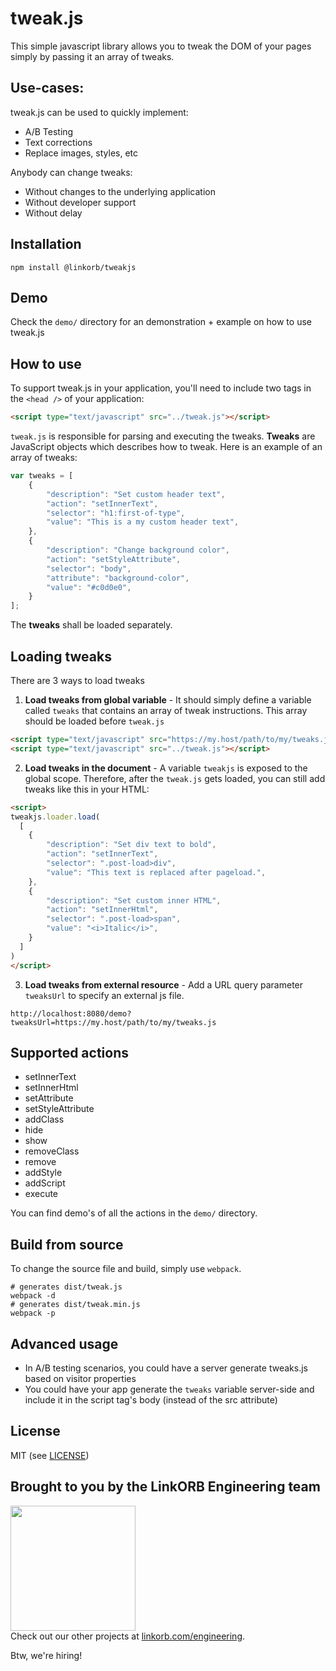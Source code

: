 tweak.js
========

This simple javascript library allows you to tweak the DOM of your pages simply by passing it an array of tweaks.

## Use-cases:

tweak.js can be used to quickly implement:

* A/B Testing
* Text corrections
* Replace images, styles, etc

Anybody can change tweaks:

* Without changes to the underlying application
* Without developer support
* Without delay

## Installation
```
npm install @linkorb/tweakjs
```

## Demo

Check the `demo/` directory for an demonstration + example on how to use tweak.js

## How to use

To support tweak.js in your application, you'll need to include two tags in the `<head />` of your application:

```html
<script type="text/javascript" src="../tweak.js"></script>
```
`tweak.js` is responsible for parsing and executing the tweaks. 
__Tweaks__ are JavaScript objects which describes how to tweak. Here is an example of an array of tweaks:
```js
var tweaks = [
    {
        "description": "Set custom header text",
        "action": "setInnerText",
        "selector": "h1:first-of-type",
        "value": "This is a my custom header text",
    },
    {
        "description": "Change background color",
        "action": "setStyleAttribute",
        "selector": "body",
        "attribute": "background-color",
        "value": "#c0d0e0",
    }
];
```
The __tweaks__ shall be loaded separately.

## Loading tweaks

There are 3 ways to load tweaks
1. __Load tweaks from global variable__ - It should simply define a variable called `tweaks` that contains an array of tweak instructions. This array should be loaded before `tweak.js`
```html
<script type="text/javascript" src="https://my.host/path/to/my/tweaks.js"></script>
<script type="text/javascript" src="../tweak.js"></script>
```
2. __Load tweaks in the document__ - A variable `tweakjs` is exposed to the global scope. Therefore, after the `tweak.js` gets loaded, you can still add tweaks like this in your HTML:
```html
<script>
tweakjs.loader.load(
  [
    {
        "description": "Set div text to bold",
        "action": "setInnerText",
        "selector": ".post-load>div",
        "value": "This text is replaced after pageload.",
    },
    {
        "description": "Set custom inner HTML",
        "action": "setInnerHtml",
        "selector": ".post-load>span",
        "value": "<i>Italic</i>",
    }
  ]
)
</script>
```
3. __Load tweaks from external resource__ - Add a URL query parameter `tweaksUrl` to specify an external js file.
```
http://localhost:8080/demo?tweaksUrl=https://my.host/path/to/my/tweaks.js
```

## Supported actions
* setInnerText
* setInnerHtml
* setAttribute
* setStyleAttribute
* addClass
* hide
* show
* removeClass
* remove
* addStyle
* addScript
* execute

You can find demo's of all the actions in the `demo/` directory.

## Build from source
To change the source file and build, simply use `webpack`.
```
# generates dist/tweak.js
webpack -d
# generates dist/tweak.min.js
webpack -p
```

## Advanced usage

* In A/B testing scenarios, you could have a server generate tweaks.js based on visitor properties
* You could have your app generate the `tweaks` variable server-side and include it in the script tag's body (instead of the src attribute)

## License

MIT (see [LICENSE](LICENSE))

## Brought to you by the LinkORB Engineering team

<img src="http://www.linkorb.com/d/meta/tier1/images/linkorbengineering-logo.png" width="200px" /><br />
Check out our other projects at [linkorb.com/engineering](http://www.linkorb.com/engineering).

Btw, we're hiring!
